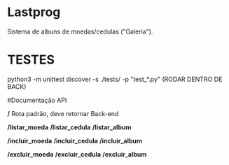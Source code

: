 # Lastprog
Sistema de albuns de moedas/cedulas ("Galeria").

# TESTES

python3 -m unittest discover -s ./tests/ -p "test_*.py" (RODAR DENTRO DE BACK)

#Documentação API

**/**
Rota padrão, deve retornar Back-end 

**/listar_moeda**
**/listar_cedula**
**/listar_album**

**/incluir_moeda**
**/incluir_cedula**
**/incluir_album**

**/excluir_moeda**
**/excluir_cedula**
**/excluir_album**
